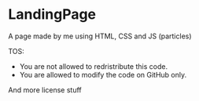 # LandingPage

A page made by me using HTML, CSS and JS (particles)

 TOS:
 - You are not allowed to redristribute this code.
 - You are allowed to modify the code on GitHub only.
 
 And more license stuff
